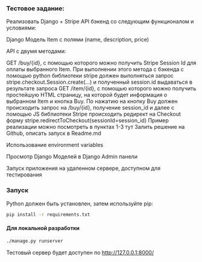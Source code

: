 ### Тестовое задание:
Реализовать Django + Stripe API бэкенд со следующим функционалом и условиями:

Django Модель Item с полями (name, description, price)

API с двумя методами:

GET /buy/{id}, c помощью которого можно получить Stripe Session Id для оплаты выбранного Item. При выполнении этого метода c бэкенда с помощью python библиотеки stripe должен выполняться запрос stripe.checkout.Session.create(...) и полученный session.id выдаваться в результате запроса
GET /item/{id}, c помощью которого можно получить простейшую HTML страницу, на которой будет информация о выбранном Item и кнопка Buy. По нажатию на кнопку Buy должен происходить запрос на /buy/{id}, получение session_id и далее с помощью JS библиотеки Stripe происходить редирект на Checkout форму stripe.redirectToCheckout(sessionId=session_id) Пример реализации можно посмотреть в пунктах 1-3 тут
Залить решение на Github, описать запуск в Readme.md


Использование environment variables

Просмотр Django Моделей в Django Admin панели

Запуск приложения на удаленном сервере, доступном для тестирования

### Запуск

Python должен быть установлен, затем используйте pip:

```bash
pip install -r requirements.txt
```
#### Для локальной разработки

```bash
./manage.py runserver
```

Тестовый сервер будет доступен по http://127.0.0.1:8000/
